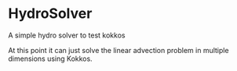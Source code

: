 # HydroSolver
A simple hydro solver to test kokkos

At this point it can just solve the linear advection problem in multiple dimensions using Kokkos.
